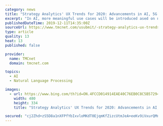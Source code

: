 ```yaml
---
category: news
title: "Strategy Analytics' UX Trends for 2020: Advancements in AI, 5G & Android Automotive OS, Set to Bring Digital Transformation"
excerpt: "In AI, more meaningful use cases will be introduced ased on natural language processing, machine learning and empathetic technology, among other areas. As 5G is rolled out in more markets, new distinctive use cases will emerge sparking a new wave of UX innovation. Foldable devices will provide opportunities for UX designers to deliver new ..."
publishedDateTime: 2019-12-11T14:35:00Z
sourceUrl: https://www.tmcnet.com/usubmit/-strategy-analytics-ux-trends-2020-advancements-ai-5g-/2019/12/11/9068083.htm
type: article
quality: 13
heat: 13
published: false

provider:
  name: TMCnet
  domain: tmcnet.com

topics:
  - AI
  - Natural Language Processing

images:
  - url: https://www.bing.com/th?id=ON.4FCCD014914EAE40C76EB0C8C5B57294
    width: 480
    height: 334
    title: "Strategy Analytics' UX Trends for 2020: Advancements in AI, 5G & Android Automotive OS, Set to Bring Digital Transformation"

secured: "cj2Zhd+zS5D8a1nXFPfYbIxvloMKdT0EjqmKfZizcUtmJeA+eeKv9iVxurQMnijVSqiMAFwIc7bx+JC2QQcJxdx+0W2xlikWutQzBcZPcqNTJTqUJah9ljNIHCVsFAKHuZ8brvAxBa3T4xwXdxAYpWyZ8tU3Iei/6XAmbp3ZruLBQMmXziyI+y0QR+ZwrSD4mPNyGrkrrwDouZsY+cSHl+DAKp2Cn2NdCe5PVSx2ZbkNk39heyFFAtdlSzAG7AVJspnUFSQnf+c/o0atuqCAoQ==;zYdcWstXrkBliyZaWNncog=="
---
```


